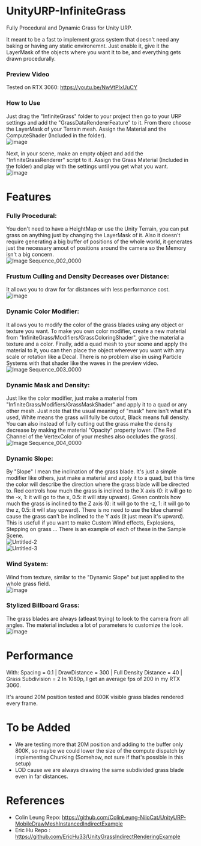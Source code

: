 # UnityURP-InfiniteGrass
Fully Procedural and Dynamic Grass for Unity URP.
 
It meant to be a fast to implement grass system that doesn't need any baking or having any static environemnt.
Just enable it, give it the LayerMask of the objects where you want it to be, and everything gets drawn procedurally.

### Preview Video
Tested on RTX 3060: https://youtu.be/NwVtPIxUuCY

### How to Use
Just drag the "InfiniteGrass" folder to your project then go to your URP settings and add the "GrassDataRendererFeature" to it.
From there choose the LayerMask of your Terrain mesh.
Assign the Material and the ComputeShader (Included in the folder).</br>
![image](https://github.com/user-attachments/assets/c673ac00-ec45-4300-847a-7854c105efff)

Next, in your scene, make an empty object and add the "InfiniteGrassRenderer" script to it.
Assign the Grass Material (Included in the folder) and play with the settings until you get what you want.</br>
![image](https://github.com/user-attachments/assets/cd034441-e707-45ac-88bc-c103c21d3713)

# Features
### Fully Procedural:
You don't need to have a HeightMap or use the Unity Terrain, you can put grass on anything just by changing the LayerMask of it.
Also it doesn't require generating a big buffer of positions of the whole world, it generates just the necessary amout of positions around the camera so the Memory isn't a big concern.</br>
![Image Sequence_002_0000](https://github.com/user-attachments/assets/1ef15340-b6bd-45e2-a17c-22448ebb8732)

### Frustum Culling and Density Decreases over Distance:
It allows you to draw for far distances with less performance cost.</br>
![image](https://github.com/user-attachments/assets/0ae48893-7149-47f1-a846-949183c8e9d9)

### Dynamic Color Modifier:
It allows you to modify the color of the grass blades using any object or texture you want.
To make you own color modifier, create a new material from "InfiniteGrass/Modifiers/GrassColoringShader", give the material a texture and a color.
Finally, add a quad mesh to your scene and apply the material to it, you can then place the object wherever you want with any scale or rotation like a Decal.
There is no problem also in using Particle Systems with that shader like the waves in the preview video.</br>
![Image Sequence_003_0000](https://github.com/user-attachments/assets/c1d1bef9-d3d2-4689-b8f1-3ebd2f0f75ae)

### Dynamic Mask and Density:
Just like the color modifier, just make a material from "InfiniteGrass/Modifiers/GrassMaskShader" and apply it to a quad or any other mesh.
Just note that the usual meaning of "mask" here isn't what it's used, White means the grass will fully be cutout, Black means full density.
You can also instead of fully cutting out the grass make the density decrease by making the material "Opacity" property lower.
(The Red Channel of the VertexColor of your meshes also occludes the grass).</br>
![Image Sequence_004_0000](https://github.com/user-attachments/assets/8e0fd3b1-f24f-44ed-994a-d8989242ac0d)

### Dynamic Slope:
By "Slope" I mean the inclination of the grass blade.
It's just a simple modifier like others, just make a material and apply it to a quad, but this time the color will describe the direction where the grass blade will be directed to.
Red controls how much the grass is inclined to the X axis (0: it will go to the -x, 1: it will go to the x, 0.5: it will stay upward).
Green controls how much the grass is inclined to the Z axis (0: it will go to the -z, 1: it will go to the z, 0.5: it will stay upward).
There is no need to use the blue channel cause the grass can't be inclined to the Y axis (it just mean it's upward).
This is usefull if you want to make Custom Wind effects, Explosions, Stepping on grass ...
There is an example of each of these in the Sample Scene.</br>
![Untitled-2](https://github.com/user-attachments/assets/17bacc32-a0c8-4479-a7a0-0e5ab7627c91)</br>
![Untitled-3](https://github.com/user-attachments/assets/2039ce7d-0d3f-44df-aef9-023f2bc67a9f)

### Wind System:
Wind from texture, similar to the "Dynamic Slope" but just applied to the whole grass field.</br>
![image](https://github.com/user-attachments/assets/fea2e411-ed77-45cb-87d9-c170cae28fe9)

### Stylized Billboard Grass:
The grass blades are always (atleast trying) to look to the camera from all angles.
The material includes a lot of parameters to customize the look.</br>
![image](https://github.com/user-attachments/assets/ca5d7ff4-063a-49a3-bebb-c8bc92162576)

# Performance
With: Spacing = 0.1 | DrawDistance = 300 | Full Density Distance = 40 | Grass Subdivision = 2
In 1080p, I get an average fps of 200 in my RTX 3060.

It's around 20M position tested and 800K visible grass blades rendered every frame.

# To be Added
- We are testing more that 20M position and adding to the buffer only 800K, so maybe we could lower the size of the compute dispatch by implementing Chunking (Somehow, not sure if that's possible in this setup)
- LOD cause we are always drawing the same subdivided grass blade even in far distances.

# References
- Colin Leung Repo: https://github.com/ColinLeung-NiloCat/UnityURP-MobileDrawMeshInstancedIndirectExample
- Eric Hu Repo : https://github.com/EricHu33/UnityGrassIndirectRenderingExample
